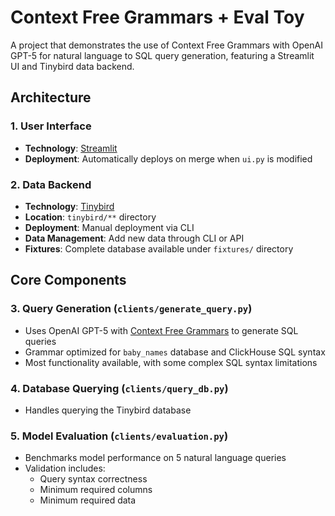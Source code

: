 # Context Free Grammars + Eval Toy

A project that demonstrates the use of Context Free Grammars with OpenAI GPT-5 for natural language to SQL query generation, featuring a Streamlit UI and Tinybird data backend.

## Architecture

### 1. User Interface
- **Technology**: [Streamlit](https://docs.streamlit.io/)
- **Deployment**: Automatically deploys on merge when `ui.py` is modified

### 2. Data Backend
- **Technology**: [Tinybird](https://www.tinybird.co/docs/forward/get-started/quick-start)
- **Location**: `tinybird/**` directory
- **Deployment**: Manual deployment via CLI
- **Data Management**: Add new data through CLI or API
- **Fixtures**: Complete database available under `fixtures/` directory

## Core Components

### 3. Query Generation (`clients/generate_query.py`)
- Uses OpenAI GPT-5 with [Context Free Grammars](https://cookbook.openai.com/examples/gpt-5/gpt-5_new_params_and_tools#3-contextfree-grammar-cfg) to generate SQL queries
- Grammar optimized for `baby_names` database and ClickHouse SQL syntax
- Most functionality available, with some complex SQL syntax limitations

### 4. Database Querying (`clients/query_db.py`)
- Handles querying the Tinybird database

### 5. Model Evaluation (`clients/evaluation.py`)
- Benchmarks model performance on 5 natural language queries
- Validation includes:
  - Query syntax correctness
  - Minimum required columns
  - Minimum required data 